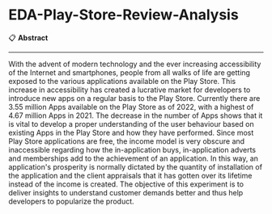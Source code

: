 # EDA-Play-Store-Review-Analysis
📋 **Abstract**
_____________________________________________________________________________________
  With the advent of modern technology and the ever increasing accessibility of the Internet and smartphones, people from all walks of life are getting exposed to the various applications available on the Play Store. This increase in accessibility has created a lucrative market for developers to introduce new apps on a regular basis to the Play Store. Currently there are 3.55 million Apps available on the Play Store as of 2022, with a highest of 4.67 million Apps in 2021. The decrease in the number of Apps shows that it is vital to develop a proper understanding of the user behaviour based on existing Apps in the Play Store and how they have performed. Since most Play Store applications are free, the income model is very obscure and inaccessible regarding how the in-application buys, in-application adverts and memberships add to the achievement of an application. In this way, an application's prosperity is normally dictated by the quantity of installation of the application and the client appraisals that it has gotten over its lifetime instead of the income is created. The objective of this experiment is to deliver insights to understand customer demands better and thus help developers to popularize the product.
